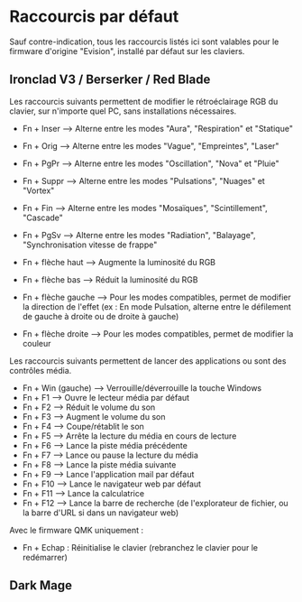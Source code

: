 # Raccourcis par défaut

Sauf contre-indication, tous les raccourcis listés ici sont valables pour le firmware d'origine "Evision", installé par défaut sur les claviers.

## Ironclad V3 / Berserker / Red Blade

Les raccourcis suivants permettent de modifier le rétroéclairage RGB du clavier, sur n'importe quel PC, sans installations nécessaires.

- Fn + Inser --> Alterne entre les modes "Aura", "Respiration" et "Statique"
- Fn + Orig --> Alterne entre les modes "Vague", "Empreintes", "Laser"
- Fn + PgPr --> Alterne entre les modes "Oscillation", "Nova" et "Pluie"
- Fn + Suppr --> Alterne entre les modes "Pulsations", "Nuages" et "Vortex"
- Fn + Fin --> Alterne entre les modes "Mosaïques", "Scintillement", "Cascade"
- Fn + PgSv --> Alterne entre les modes "Radiation", "Balayage", "Synchronisation vitesse de frappe"

- Fn + flèche haut --> Augmente la luminosité du RGB
- Fn + flèche bas --> Réduit la luminosité du RGB
- Fn + flèche gauche --> Pour les modes compatibles, permet de modifier la direction de l'effet (ex : En mode Pulsation, alterne entre le défilement de gauche à droite ou de droite à gauche)
- Fn + flèche droite --> Pour les modes compatibles, permet de modifier la couleur

Les raccourcis suivants permettent de lancer des applications ou sont des contrôles média.

- Fn + Win (gauche) --> Verrouille/déverrouille la touche Windows
- Fn + F1 --> Ouvre le lecteur média par défaut
- Fn + F2 --> Réduit le volume du son
- Fn + F3 --> Augment le volume du son
- Fn + F4 --> Coupe/rétablit le son
- Fn + F5 --> Arrête la lecture du média en cours de lecture
- Fn + F6 --> Lance la piste média précédente
- Fn + F7 --> Lance ou pause la lecture du média
- Fn + F8 --> Lance la piste média suivante
- Fn + F9 --> Lance l'application mail par défaut
- Fn + F10 --> Lance le navigateur web par défaut
- Fn + F11 --> Lance la calculatrice
- Fn + F12 --> Lance la barre de recherche (de l'explorateur de fichier, ou la barre d'URL si dans un navigateur web)

Avec le firmware QMK uniquement :

- Fn + Echap : Réinitialise le clavier (rebranchez le clavier pour le redémarrer)

## Dark Mage
